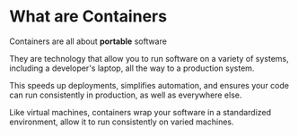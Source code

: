 # What are Containers

Containers are all about **portable** software

They are technology that allow you to run software on a variety of systems, including a developer's laptop, all the way to a production system.

This speeds up deployments, simplifies automation, and ensures your code can run consistently in production, as well as everywhere else.

Like virtual machines, containers wrap your software in a standardized environment, allow it to run consistently on varied machines.



